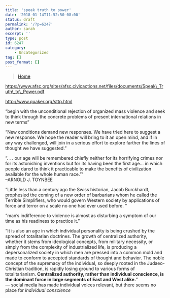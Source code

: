 ```yaml
---
title: 'speak truth to power'
date: '2018-01-14T11:52:50-08:00'
status: draft
permalink: '/?p=6247'
author: sarah
excerpt: ''
type: post
id: 6247
category:
    - Uncategorized
tag: []
post_format: []
---
```

> [Home](http://rustin.org/)

<iframe class="wp-embedded-content" data-secret="RafU9I86YM" frameborder="0" height="338" loading="lazy" marginheight="0" marginwidth="0" sandbox="allow-scripts" scrolling="no" security="restricted" src="http://rustin.org/?embed=true#?secret=RafU9I86YM" style="position: absolute; clip: rect(1px, 1px, 1px, 1px);" title="“Home” — Brother Outsider" width="600"></iframe>

https://www.afsc.org/sites/afsc.civicactions.net/files/documents/Speak\_Truth\_to\_Power.pdf

http://www.quaker.org/sttp.html

“begin with the unconditional rejection of organized mass violence and seek to think through the concrete problems of present international relations in new terms”

“New conditions demand new responses. We have tried here to suggest a new response. We hope the reader will bring to it an open mind, and if in any way challenged, will join in a serious effort to explore farther the lines of thought we have suggested.”

“. . . our age will be remembered chiefly neither for its horrifying crimes nor for its astonishing inventions but for its having been the first age… in which people dared to think it practicable to make the benefits of civilization available for the whole human race.”‘  
–ARNOLD J. TOYNBEE

“Little less than a century ago the Swiss historian, Jacob Burckhardt, prophesied the coming of a new order of barbarians whom he called the Terrible Simplifiers, who would govern Western society by applications of force and terror on a scale no one had ever used before. ”

“man’s indifference to violence is almost as disturbing a symptom of our time as his readiness to practice it.”

“It is also an age in which individual personality is being crushed by the spread of totalitarian doctrines. The growth of centralized authority, whether it stems from ideological concepts, from military necessity, or simply from the complexity of industrialized life, is producing a depersonalized society in which men are pressed into a common mold and made to conform to accepted standards of thought and behavior. The noble concept of the supremacy of the individual, so deeply rooted in the Judaeo-Christian tradition, is rapidly losing ground to various forms of totalitarianism. **Centralized authority, rather than individual conscience, is the dominant force in large segments of East and West alike.**”  
— social media has made individual voices relevant, but there seems no place for *individual conscience*
